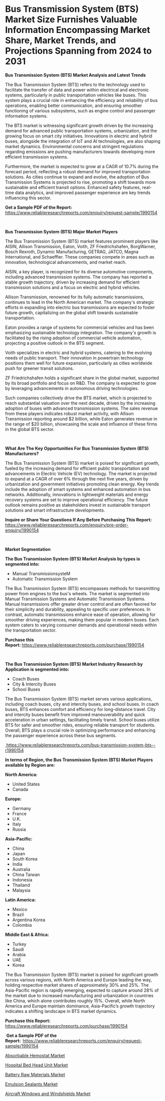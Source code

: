 <p><h1>Bus Transmission System (BTS) Market Size Furnishes Valuable Information Encompassing Market Share, Market Trends, and Projections Spanning from 2024 to 2031</h1></p><p><strong>Bus Transmission System (BTS) Market Analysis and Latest Trends</strong></p>
<p><p>The Bus Transmission System (BTS) refers to the technology used to facilitate the transfer of data and power within electrical and electronic systems, particularly in public transportation vehicles like buses. This system plays a crucial role in enhancing the efficiency and reliability of bus operations, enabling better communication, and ensuring smoother functioning of various subsystems, such as engine control and passenger information systems.</p><p>The BTS market is witnessing significant growth driven by the increasing demand for advanced public transportation systems, urbanization, and the growing focus on smart city initiatives. Innovations in electric and hybrid buses, alongside the integration of IoT and AI technologies, are also shaping market dynamics. Environmental concerns and stringent regulations regarding emissions are pushing manufacturers towards developing more efficient transmission systems.</p><p>Furthermore, the market is expected to grow at a CAGR of 10.7% during the forecast period, reflecting a robust demand for improved transportation solutions. As cities continue to expand and evolve, the adoption of Bus Transmission Systems is projected to rise, promoting a shift towards more sustainable and efficient transit options. Enhanced safety features, real-time data analytics, and improved passenger experience are key trends influencing this sector.</p></p>
<p><strong>Get a Sample PDF of the Report:&nbsp;</strong> <a href="https://www.reliableresearchreports.com/enquiry/request-sample/1990154?utm_campaign=11&utm_medium=2&utm_source=Github&utm_content=ia&utm_term=04112024&utm_id=bus-transmission-system-bts">https://www.reliableresearchreports.com/enquiry/request-sample/1990154</a></p>
<p>&nbsp;</p>
<p><strong>Bus Transmission System (BTS) Major Market Players</strong></p>
<p><p>The Bus Transmission System (BTS) market features prominent players like AISIN, Allison Transmission, Eaton, Voith, ZF Friedrichshafen, BorgWarner, Bosch Rexroth, Dynamic Manufacturing, GETRAG, JATCO, Magna International, and Schaeffler. These companies compete in areas such as innovation, technological advancements, and market reach.</p><p>AISIN, a key player, is recognized for its diverse automotive components, including advanced transmission systems. The company has reported a stable growth trajectory, driven by increasing demand for efficient transmission solutions and a focus on electric and hybrid vehicles.</p><p>Allison Transmission, renowned for its fully automatic transmissions, continues to lead in the North American market. The company's strategic efforts in expanding into electric bus transmissions are expected to foster future growth, capitalizing on the global shift towards sustainable transportation.</p><p>Eaton provides a range of systems for commercial vehicles and has been emphasizing sustainable technology integration. The company's growth is facilitated by the rising adoption of commercial vehicle automation, projecting a positive outlook in the BTS segment.</p><p>Voith specializes in electric and hybrid systems, catering to the evolving needs of public transport. Their innovation in powertrain technology positions them well for future expansion, particularly as cities worldwide push for greener transit solutions.</p><p>ZF Friedrichshafen holds a significant share in the global market, supported by its broad portfolio and focus on R&D. The company is expected to grow by leveraging advancements in autonomous driving technologies.</p><p>Such companies collectively drive the BTS market, which is projected to reach substantial valuation over the next decade, driven by the increasing adoption of buses with advanced transmission systems. The sales revenue from these players indicates robust market activity, with Allison Transmission reporting around $2 billion, while Eaton generates revenue in the range of $20 billion, showcasing the scale and influence of these firms in the global BTS sector.</p></p>
<p>&nbsp;</p>
<p><strong>What Are The Key Opportunities For Bus Transmission System (BTS) Manufacturers?</strong></p>
<p><p>The Bus Transmission System (BTS) market is poised for significant growth, fueled by the increasing demand for efficient public transportation and advancements in Electric Vehicle (EV) technology. The market is projected to expand at a CAGR of over 6% through the next five years, driven by urbanization and government initiatives promoting clean energy. Key trends include the adoption of smart systems and enhanced automation in bus networks. Additionally, innovations in lightweight materials and energy recovery systems are set to improve operational efficiency. The future outlook remains positive as stakeholders invest in sustainable transport solutions and smart infrastructure developments.</p></p>
<p><strong>Inquire or Share Your Questions If Any Before Purchasing This Report:</strong> <a href="https://www.reliableresearchreports.com/enquiry/pre-order-enquiry/1990154?utm_campaign=11&utm_medium=2&utm_source=Github&utm_content=ia&utm_term=04112024&utm_id=bus-transmission-system-bts">https://www.reliableresearchreports.com/enquiry/pre-order-enquiry/1990154</a></p>
<p>&nbsp;</p>
<p><strong>Market Segmentation</strong></p>
<p><strong>The Bus Transmission System (BTS) Market Analysis by types is segmented into:</strong></p>
<p><ul><li>Manual TransmissionsysteM</li><li>Automatic Transmission System</li></ul></p>
<p><p>The Bus Transmission System (BTS) encompasses methods for transmitting power from engines to the bus's wheels. The market is segmented into Manual Transmission Systems and Automatic Transmission Systems. Manual transmissions offer greater driver control and are often favored for their simplicity and durability, appealing to specific user preferences. In contrast, automatic transmissions enhance ease of operation, allowing for smoother driving experiences, making them popular in modern buses. Each system caters to varying consumer demands and operational needs within the transportation sector.</p></p>
<p><strong>Purchase this Report:&nbsp;</strong><a href="https://www.reliableresearchreports.com/purchase/1990154?utm_campaign=11&utm_medium=2&utm_source=Github&utm_content=ia&utm_term=04112024&utm_id=bus-transmission-system-bts">https://www.reliableresearchreports.com/purchase/1990154</a></p>
<p>&nbsp;</p>
<p><strong>The Bus Transmission System (BTS) Market Industry Research by Application is segmented into:</strong></p>
<p><ul><li>Coach Buses</li><li>City & Intercity Buses</li><li>School Buses</li></ul></p>
<p><p>The Bus Transmission System (BTS) market serves various applications, including coach buses, city and intercity buses, and school buses. In coach buses, BTS enhances comfort and efficiency for long-distance travel. City and intercity buses benefit from improved maneuverability and quick acceleration in urban settings, facilitating timely transit. School buses utilize BTS for safer and smoother rides, ensuring reliable transport for students. Overall, BTS plays a crucial role in optimizing performance and enhancing the passenger experience across these bus segments.</p></p>
<p><a href="https://www.reliableresearchreports.com/bus-transmission-system-bts--r1990154?utm_campaign=11&utm_medium=2&utm_source=Github&utm_content=ia&utm_term=04112024&utm_id=bus-transmission-system-bts">&nbsp;https://www.reliableresearchreports.com/bus-transmission-system-bts--r1990154</a></p>
<p><strong>In terms of Region, the Bus Transmission System (BTS) Market Players available by Region are:</strong></p>
<p>
    <p> <strong> North America: </strong>
        <ul>
            <li>United States</li>
            <li>Canada</li>
        </ul>
        </p> 
    <p> <strong> Europe: </strong>
        <ul>
            <li>Germany</li>
            <li>France</li>
            <li>U.K.</li>
            <li>Italy</li>
            <li>Russia</li>
        </ul>
        </p> 
    <p> <strong> Asia-Pacific: </strong>
        <ul>
            <li>China</li>
            <li>Japan</li>
            <li>South Korea</li>
            <li>India</li>
            <li>Australia</li>
            <li>China Taiwan</li>
            <li>Indonesia</li>
            <li>Thailand</li>
            <li>Malaysia</li>
        </ul>
        </p> 
    <p> <strong> Latin America: </strong>
        <ul>
            <li>Mexico</li>
            <li>Brazil</li>
            <li>Argentina Korea</li>
            <li>Colombia</li>
        </ul>
        </p> 
    <p> <strong> Middle East & Africa: </strong>
        <ul>
            <li>Turkey</li>
            <li>Saudi</li>
            <li>Arabia</li>
            <li>UAE</li>
            <li>Korea</li>
        </ul>
    </p>
    </p>
<p><p>The Bus Transmission System (BTS) market is poised for significant growth across various regions, with North America and Europe leading the way, holding respective market shares of approximately 30% and 25%. The Asia-Pacific region is rapidly emerging, expected to capture around 28% of the market due to increased manufacturing and urbanization in countries like China, which alone contributes roughly 15%. Overall, while North America and Europe maintain dominance, Asia-Pacific’s growth trajectory indicates a shifting landscape in BTS market dynamics.</p></p>
<p><strong>Purchase this Report: </strong><a href="https://www.reliableresearchreports.com/purchase/1990154?utm_campaign=11&utm_medium=2&utm_source=Github&utm_content=ia&utm_term=04112024&utm_id=bus-transmission-system-bts">https://www.reliableresearchreports.com/purchase/1990154</a></p>
<p>&nbsp;<strong>Get a Sample PDF of the Report:&nbsp;&nbsp;</strong><a href="https://www.reliableresearchreports.com/enquiry/request-sample/1990154?utm_campaign=11&utm_medium=2&utm_source=Github&utm_content=ia&utm_term=04112024&utm_id=bus-transmission-system-bts">https://www.reliableresearchreports.com/enquiry/request-sample/1990154</a></p>
<p><strong></strong></p>
<p><p><a href="https://issuu.com/reportprime-2/docs/absorbable-hemostat-market-size-203_44ebd85fe13af4?utm_campaign=11&utm_medium=2&utm_source=Github&utm_content=ia&utm_term=04112024&utm_id=bus-transmission-system-bts">Absorbable Hemostat Market</a></p><p><a href="https://issuu.com/reportprime-2/docs/hospital-bed-head-unit-market-size-_edf7d52a1cb0be?utm_campaign=11&utm_medium=2&utm_source=Github&utm_content=ia&utm_term=04112024&utm_id=bus-transmission-system-bts">Hospital Bed Head Unit Market</a></p><p><a href="https://www.linkedin.com/pulse/battery-raw-materials-market-global-trends-forecast-2024-wkcae?utm_campaign=11&utm_medium=2&utm_source=Github&utm_content=ia&utm_term=04112024&utm_id=bus-transmission-system-bts">Battery Raw Materials Market</a></p><p><a href="https://www.linkedin.com/pulse/emulsion-sealants-market-maturity-analysis-regional-disparities-k52be?utm_campaign=11&utm_medium=2&utm_source=Github&utm_content=ia&utm_term=04112024&utm_id=bus-transmission-system-bts">Emulsion Sealants Market</a></p><p><a href="https://github.com/kimhelmer83/Market-Research-Report-List-1/blob/main/aircraft-windows-and-windshields-market.md?utm_campaign=11&utm_medium=2&utm_source=Github&utm_content=ia&utm_term=04112024&utm_id=bus-transmission-system-bts">Aircraft Windows and Windshields Market</a></p></p>